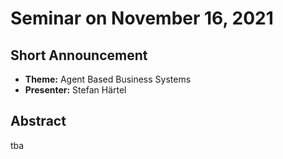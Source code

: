 # Seminar on November 16, 2021

## Short Announcement

* __Theme:__   Agent Based Business Systems
* __Presenter:__ Stefan Härtel

## Abstract

tba